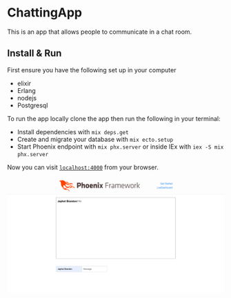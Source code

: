 # ChattingApp

This is an app that allows people to communicate in a chat room.

## Install & Run

First ensure you have the following set up in your computer
- elixir
- Erlang
- nodejs
- Postgresql

To run the app locally clone the app then run the following in your terminal:

  * Install dependencies with `mix deps.get`
  * Create and migrate your database with `mix ecto.setup`
  * Start Phoenix endpoint with `mix phx.server` or inside IEx with `iex -S mix phx.server`

Now you can visit [`localhost:4000`](http://localhost:4000) from your browser.


![Home page](priv/static/images/homepage.png)